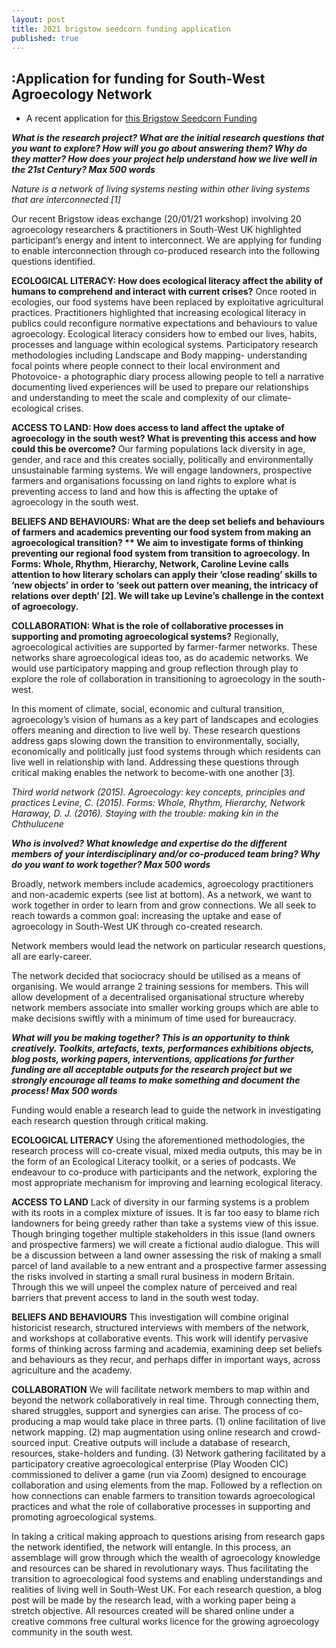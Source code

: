 ```yaml
---
layout: post
title: 2021 brigstow seedcorn funding application
published: true
---
```

## :Application for funding for South-West Agroecology Network

- A recent application for [this Brigstow Seedcorn Funding](http://www.bristol.ac.uk/brigstow/funding/seedcorn-funding)

***What is the research project? What are the initial research questions that you want to explore? How will you go about answering them? Why do they matter? How does your project help understand how we live well in the 21st Century? Max 500 words***

*Nature is a network of living systems nesting within other living systems that are interconnected [1]*

Our recent Brigstow ideas exchange (20/01/21 workshop) involving 20 agroecology researchers & practitioners in South-West UK highlighted participant’s energy and intent to interconnect. We are applying for funding to enable interconnection through co-produced research into the following questions identified.

**ECOLOGICAL LITERACY: How does ecological literacy affect the ability of humans to comprehend and interact with current crises?**
Once rooted in ecologies, our food systems have been replaced by exploitative agricultural practices.  Practitioners highlighted that increasing ecological literacy in publics could reconfigure normative expectations and behaviours to value agroecology. Ecological literacy considers how to embed our lives, habits, processes and language within ecological systems. Participatory research methodologies including Landscape and Body mapping- understanding focal points where people connect to their local environment and Photovoice- a photographic diary process allowing people to tell a narrative documenting lived experiences will be used to prepare our relationships and understanding to meet the scale and complexity of our climate-ecological crises. 

**ACCESS TO LAND: How does access to land affect the uptake of agroecology in the south west? What is preventing this access and how could this be overcome?**
Our farming populations lack diversity in age, gender, and race and this creates socially, politically and environmentally unsustainable farming systems. We will engage landowners, prospective farmers and organisations focussing on land rights to explore what is preventing access to land and how this is affecting the uptake of agroecology in the south west.

**BELIEFS AND BEHAVIOURS: What are the deep set beliefs and behaviours of farmers and academics preventing our food system from making an agroecological transition? **
We aim to investigate forms of thinking preventing our regional food system from transition to agroecology. In Forms: Whole, Rhythm, Hierarchy, Network, Caroline Levine calls attention to how literary scholars can apply their ‘close reading’ skills to ‘new objects’ in order to ‘seek out pattern over meaning, the intricacy of relations over depth’ [2]. We will take up Levine’s challenge in the context of agroecology.**

**COLLABORATION: What is the role of collaborative processes in supporting and promoting agroecological systems?**
Regionally, agroecological activities are supported by farmer-farmer networks. These networks share agroecological ideas too, as do academic networks. We would use participatory mapping and group reflection through play to explore the role of collaboration in transitioning to agroecology in the south-west. 

In this moment of climate, social, economic and cultural transition, agroecology’s vision of humans as a key part of landscapes and ecologies offers meaning and direction to live well by. 
These research questions address gaps slowing down the transition to environmentally, socially, economically and politically just food systems through which residents can live well in relationship with land. Addressing these questions through critical making enables the network to become-with one another [3]. 

*Third world network (2015). Agroecology: key concepts, principles and practices
Levine, C. (2015). Forms: Whole, Rhythm, Hierarchy, Network
Haraway, D. J. (2016). Staying with the trouble: making kin in the Chthulucene*


***Who is involved? What knowledge and expertise do the different members of your interdisciplinary and/or co-produced team bring? Why do you want to work together? Max 500 words***

Broadly, network members include academics, agroecology practitioners and non-academic experts (see list at bottom). As a network, we want to work together in order to learn from and grow connections. We all seek to reach towards a common goal: increasing the uptake and ease of agroecology in South-West UK through co-created research.

Network members would lead the network on particular research questions, all are early-career.

The network decided that sociocracy should be utilised as a means of organising. We would arrange 2 training sessions for members. This will allow development of a decentralised organisational structure whereby network members associate into smaller working groups which are able to make decisions swiftly with a minimum of time used for bureaucracy. 

***What will you be making together? This is an opportunity to think creatively. Toolkits, artefacts, texts, performances exhibitions objects, blog posts, working papers, interventions, applications for further funding are all acceptable outputs for the research project but we strongly encourage all teams to make something and document the process! Max 500 words***

Funding would enable a research lead to guide the network in investigating each research question through critical making.

**ECOLOGICAL LITERACY**
Using the aforementioned methodologies, the research process will co-create visual, mixed media outputs, this may be in the form of an Ecological Literacy toolkit, or a series of podcasts. We endeavour to co-produce with participants and the network, exploring the most appropriate mechanism for improving and learning ecological literacy.

**ACCESS TO LAND**
Lack of diversity in our farming systems is a problem with its roots in a complex mixture of issues. It is far too easy to blame rich landowners for being greedy rather than take a systems view of this issue. Though bringing together multiple stakeholders in this issue (land owners and prospective farmers) we will create a fictional audio dialogue. This will be a discussion between a land owner assessing the risk of making a small parcel of land available to a new entrant and a prospective farmer assessing the risks involved in starting a small rural business in modern Britain. Through this we will unpeel the complex nature of perceived and real barriers that prevent access to land in the south west today.

**BELIEFS AND BEHAVIOURS**
This investigation will combine original historicist research, structured interviews with members of the network, and workshops at collaborative events. This work will identify pervasive forms of thinking across farming and academia, examining deep set beliefs and behaviours as they recur, and perhaps differ in important ways, across agriculture and the academy. 

**COLLABORATION**
We will  facilitate network members to map within and beyond the network collaboratively in real time. Through connecting them, shared struggles, support and synergies can arise. The process of co-producing a map would take place in three parts. (1) online facilitation of live network mapping. (2) map augmentation using online research and crowd-sourced input. Creative outputs will include a database of research, resources, stake-holders and funding. (3) Network gathering facilitated by a participatory creative agroecological enterprise (Play Wooden CIC) commissioned to deliver a game (run via Zoom) designed to encourage collaboration and using elements from the map. Followed by a reflection on how connections can enable farmers to transition towards agroecological practices and what the role of collaborative processes in supporting and promoting agroecological systems. 

In taking a critical making approach to questions arising from research gaps the network identified, the network will entangle. In this process, an assemblage will grow through which the wealth of agroecology knowledge and resources can be shared in revolutionary ways. Thus facilitating the transition to agroecological food systems and enabling understandings and realities of living well in South-West UK.  For each research question, a blog post will be made by the research lead, with a working paper being a stretch objective. All resources created will be shared online under a creative commons free cultural works licence for the growing agroecology community in the south west.
